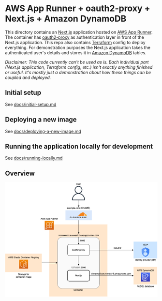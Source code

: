 # AWS App Runner + oauth2-proxy + Next.js + Amazon DynamoDB

This directory contains an [Next.js](https://nextjs.org/) application hosted on [AWS App Runner](https://aws.amazon.com/apprunner/). The container has [oauth2-proxy](https://github.com/oauth2-proxy/oauth2-proxy) as authentication layer in front of the Next.js application. This repo also contains [Terraform](https://www.terraform.io/) config to deploy everything. For demonstration purposes the Next.js application takes the authenticated user's details and stores it in [Amazon DynamoDB](https://aws.amazon.com/dynamodb/) tables.

_Disclaimer: This code currently can't be used as is. Each individual part (Next.js application, Terraform config, etc.) isn't exactly anything finished or useful. It's mostly just a demonstration about how these things can be coupled and deployed._

## Initial setup

See [docs/initial-setup.md](./docs/initial-setup.md)

## Deploying a new image

See [docs/deploying-a-new-image.md](./docs/deploying-a-new-image.md)

## Running the application locally for development

See [docs/running-locally.md](./docs/running-locally.md)

## Overview

![](./docs/assets/architecture.png)
